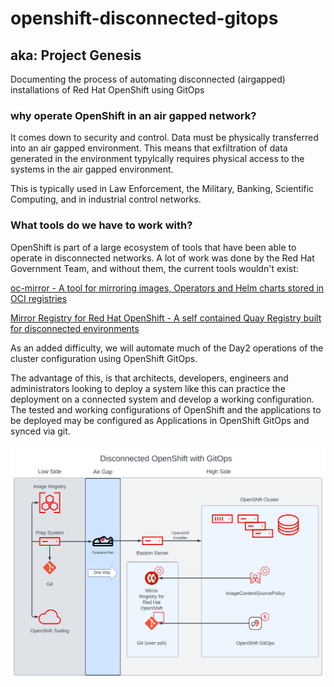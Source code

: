 # openshift-disconnected-gitops

## aka: Project Genesis

Documenting the process of automating disconnected (airgapped) installations of Red Hat OpenShift using GitOps

### why operate OpenShift in an air gapped network?

It comes down to security and control. Data must be physically transferred into an air gapped environment. This means that exfiltration of data generated in the environment typylcally requires physical access to the systems in the air gapped environment.

This is typically used in Law Enforcement, the Military, Banking, Scientific Computing, and in industrial control networks.

### What tools do we have to work with?

OpenShift is part of a large ecosystem of tools that have been able to operate in disconnected networks. A lot of work was done by the Red Hat Government Team, and without them, the current tools wouldn't exist:


[oc-mirror - A tool for mirroring images, Operators and Helm charts stored in OCI registries](https://docs.openshift.com/container-platform/latest/installing/disconnected_install/installing-mirroring-disconnected.html)

[Mirror Registry for Red Hat OpenShift - A self contained Quay Registry built for disconnected environments](https://docs.openshift.com/container-platform/latest/installing/disconnected_install/installing-mirroring-creating-registry.html)


As an added difficulty, we will automate much of the Day2 operations of the cluster configuration using OpenShift GitOps.

The advantage of this, is that architects, developers, engineers and administrators looking to deploy a system like this can practice the deployment on a connected system and develop a working configuration. The tested and working configurations of OpenShift and the applications to be deployed may be configured as Applications in OpenShift GitOps and synced via git.

![This is a diagram of the disconnected Openshift environment](https://github.com/childofthewired/openshift-disconnected-gitops/blob/67edca520f4ddd3985c8ec57f8f3f121cd015c02/DisconnectedOpenShiftwithGitOpsDiagram.svg)